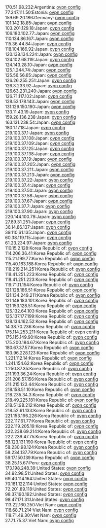 170.51.98.232:Argentina: [ovpn config](vpn/170_51_98_232.ovpn)  
77.247.111.50:Estonia: [ovpn config](vpn/77_247_111_50.ovpn)  
159.69.20.186:Germany: [ovpn config](vpn/159_69_20_186.ovpn)  
101.142.18.85:Japan: [ovpn config](vpn/101_142_18_85.ovpn)  
103.201.129.18:Japan: [ovpn config](vpn/103_201_129_18.ovpn)  
106.180.102.77:Japan: [ovpn config](vpn/106_180_102_77.ovpn)  
110.134.86.167:Japan: [ovpn config](vpn/110_134_86_167.ovpn)  
115.36.44.84:Japan: [ovpn config](vpn/115_36_44_84.ovpn)  
118.104.166.92:Japan: [ovpn config](vpn/118_104_166_92.ovpn)  
120.138.134.224:Japan: [ovpn config](vpn/120_138_134_224.ovpn)  
124.102.68.119:Japan: [ovpn config](vpn/124_102_68_119.ovpn)  
124.143.28.10:Japan: [ovpn config](vpn/124_143_28_10.ovpn)  
125.1.244.74:Japan: [ovpn config](vpn/125_1_244_74.ovpn)  
125.56.56.65:Japan: [ovpn config](vpn/125_56_56_65.ovpn)  
126.26.255.251:Japan: [ovpn config](vpn/126_26_255_251.ovpn)  
126.3.233.92:Japan: [ovpn config](vpn/126_3_233_92.ovpn)  
126.63.231.240:Japan: [ovpn config](vpn/126_63_231_240.ovpn)  
126.71.117.102:Japan: [ovpn config](vpn/126_71_117_102.ovpn)  
128.53.178.143:Japan: [ovpn config](vpn/128_53_178_143.ovpn)  
131.129.150.190:Japan: [ovpn config](vpn/131_129_150_190.ovpn)  
133.11.43.19:Japan: [ovpn config](vpn/133_11_43_19.ovpn)  
159.28.136.238:Japan: [ovpn config](vpn/159_28_136_238.ovpn)  
163.131.238.54:Japan: [ovpn config](vpn/163_131_238_54.ovpn)  
180.1.17.18:Japan: [ovpn config](vpn/180_1_17_18.ovpn)  
219.100.37.1:Japan: [ovpn config](vpn/219_100_37_1.ovpn)  
219.100.37.108:Japan: [ovpn config](vpn/219_100_37_108.ovpn)  
219.100.37.109:Japan: [ovpn config](vpn/219_100_37_109.ovpn)  
219.100.37.125:Japan: [ovpn config](vpn/219_100_37_125.ovpn)  
219.100.37.138:Japan: [ovpn config](vpn/219_100_37_138.ovpn)  
219.100.37.19:Japan: [ovpn config](vpn/219_100_37_19.ovpn)  
219.100.37.205:Japan: [ovpn config](vpn/219_100_37_205.ovpn)  
219.100.37.211:Japan: [ovpn config](vpn/219_100_37_211.ovpn)  
219.100.37.213:Japan: [ovpn config](vpn/219_100_37_213.ovpn)  
219.100.37.22:Japan: [ovpn config](vpn/219_100_37_22.ovpn)  
219.100.37.4:Japan: [ovpn config](vpn/219_100_37_4.ovpn)  
219.100.37.50:Japan: [ovpn config](vpn/219_100_37_50.ovpn)  
219.100.37.58:Japan: [ovpn config](vpn/219_100_37_58.ovpn)  
219.100.37.67:Japan: [ovpn config](vpn/219_100_37_67.ovpn)  
219.100.37.7:Japan: [ovpn config](vpn/219_100_37_7.ovpn)  
219.100.37.90:Japan: [ovpn config](vpn/219_100_37_90.ovpn)  
220.144.100.79:Japan: [ovpn config](vpn/220_144_100_79.ovpn)  
27.89.31.251:Japan: [ovpn config](vpn/27_89_31_251.ovpn)  
36.14.86.137:Japan: [ovpn config](vpn/36_14_86_137.ovpn)  
39.110.61.135:Japan: [ovpn config](vpn/39_110_61_135.ovpn)  
60.38.119.115:Japan: [ovpn config](vpn/60_38_119_115.ovpn)  
61.23.234.97:Japan: [ovpn config](vpn/61_23_234_97.ovpn)  
110.15.2.128:Korea Republic of: [ovpn config](vpn/110_15_2_128.ovpn)  
114.206.36.41:Korea Republic of: [ovpn config](vpn/114_206_36_41.ovpn)  
115.21.199.77:Korea Republic of: [ovpn config](vpn/115_21_199_77.ovpn)  
115.40.163.188:Korea Republic of: [ovpn config](vpn/115_40_163_188.ovpn)  
118.219.214.251:Korea Republic of: [ovpn config](vpn/118_219_214_251.ovpn)  
118.41.251.223:Korea Republic of: [ovpn config](vpn/118_41_251_223.ovpn)  
118.41.251.223:Korea Republic of: [ovpn config](vpn/118_41_251_223.ovpn)  
119.71.11.154:Korea Republic of: [ovpn config](vpn/119_71_11_154.ovpn)  
121.128.186.51:Korea Republic of: [ovpn config](vpn/121_128_186_51.ovpn)  
121.134.249.211:Korea Republic of: [ovpn config](vpn/121_134_249_211.ovpn)  
121.148.183.101:Korea Republic of: [ovpn config](vpn/121_148_183_101.ovpn)  
121.153.128.51:Korea Republic of: [ovpn config](vpn/121_153_128_51.ovpn)  
125.132.64.103:Korea Republic of: [ovpn config](vpn/125_132_64_103.ovpn)  
125.137.177.199:Korea Republic of: [ovpn config](vpn/125_137_177_199.ovpn)  
128.134.162.52:Korea Republic of: [ovpn config](vpn/128_134_162_52.ovpn)  
14.38.70.236:Korea Republic of: [ovpn config](vpn/14_38_70_236.ovpn)  
175.114.253.211:Korea Republic of: [ovpn config](vpn/175_114_253_211.ovpn)  
175.115.149.90:Korea Republic of: [ovpn config](vpn/175_115_149_90.ovpn)  
175.200.184.67:Korea Republic of: [ovpn config](vpn/175_200_184_67.ovpn)  
180.67.37.57:Korea Republic of: [ovpn config](vpn/180_67_37_57.ovpn)  
183.96.228.123:Korea Republic of: [ovpn config](vpn/183_96_228_123.ovpn)  
1.221.112.14:Korea Republic of: [ovpn config](vpn/1_221_112_14.ovpn)  
1.241.154.62:Korea Republic of: [ovpn config](vpn/1_241_154_62.ovpn)  
1.250.87.35:Korea Republic of: [ovpn config](vpn/1_250_87_35.ovpn)  
211.193.36.24:Korea Republic of: [ovpn config](vpn/211_193_36_24.ovpn)  
211.206.57.156:Korea Republic of: [ovpn config](vpn/211_206_57_156.ovpn)  
211.215.123.44:Korea Republic of: [ovpn config](vpn/211_215_123_44.ovpn)  
218.158.51.10:Korea Republic of: [ovpn config](vpn/218_158_51_10.ovpn)  
218.235.34.3:Korea Republic of: [ovpn config](vpn/218_235_34_3.ovpn)  
218.49.225.181:Korea Republic of: [ovpn config](vpn/218_49_225_181.ovpn)  
218.51.98.212:Korea Republic of: [ovpn config](vpn/218_51_98_212.ovpn)  
218.52.61.133:Korea Republic of: [ovpn config](vpn/218_52_61_133.ovpn)  
221.153.196.226:Korea Republic of: [ovpn config](vpn/221_153_196_226.ovpn)  
222.117.61.77:Korea Republic of: [ovpn config](vpn/222_117_61_77.ovpn)  
222.119.205.19:Korea Republic of: [ovpn config](vpn/222_119_205_19.ovpn)  
222.238.69.214:Korea Republic of: [ovpn config](vpn/222_238_69_214.ovpn)  
222.239.47.75:Korea Republic of: [ovpn config](vpn/222_239_47_75.ovpn)  
58.123.131.190:Korea Republic of: [ovpn config](vpn/58_123_131_190.ovpn)  
58.230.98.124:Korea Republic of: [ovpn config](vpn/58_230_98_124.ovpn)  
58.234.137.79:Korea Republic of: [ovpn config](vpn/58_234_137_79.ovpn)  
59.17.150.139:Korea Republic of: [ovpn config](vpn/59_17_150_139.ovpn)  
38.25.15.67:Peru: [ovpn config](vpn/38_25_15_67.ovpn)  
173.198.248.39:United States: [ovpn config](vpn/173_198_248_39.ovpn)  
34.92.98.51:United States: [ovpn config](vpn/34_92_98_51.ovpn)  
69.40.114.164:United States: [ovpn config](vpn/69_40_114_164.ovpn)  
70.181.122.114:United States: [ovpn config](vpn/70_181_122_114.ovpn)  
72.201.89.118:United States: [ovpn config](vpn/72_201_89_118.ovpn)  
98.37.190.192:United States: [ovpn config](vpn/98_37_190_192.ovpn)  
98.47.171.31:United States: [ovpn config](vpn/98_47_171_31.ovpn)  
113.22.160.250:Viet Nam: [ovpn config](vpn/113_22_160_250.ovpn)  
118.68.71.214:Viet Nam: [ovpn config](vpn/118_68_71_214.ovpn)  
118.71.49.30:Viet Nam: [ovpn config](vpn/118_71_49_30.ovpn)  
27.71.75.37:Viet Nam: [ovpn config](vpn/27_71_75_37.ovpn)  
